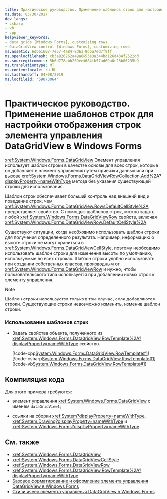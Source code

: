 ```yaml
---
title: Практическое руководство. Применение шаблонов строк для настройки отображения строк элемента управления DataGridView в Windows Forms
ms.date: 03/30/2017
dev_langs:
- csharp
- vb
- cpp
helpviewer_keywords:
- data grids [Windows Forms], customizing rows
- DataGridView control [Windows Forms], customizing rows
ms.assetid: 6db61607-7e57-4a84-8d63-9d6a7ed7f9ff
ms.openlocfilehash: cb3a826262a49a8653e3a344bd126d434f2522dd
ms.sourcegitcommit: 5b6d778ebb269ee6684fb57ad69a8c28b06235b9
ms.translationtype: MT
ms.contentlocale: ru-RU
ms.lasthandoff: 04/08/2019
ms.locfileid: "59073064"
---
```

# <a name="how-to-use-the-row-template-to-customize-rows-in-the-windows-forms-datagridview-control"></a>Практическое руководство. Применение шаблонов строк для настройки отображения строк элемента управления DataGridView в Windows Forms
<xref:System.Windows.Forms.DataGridView> Элемент управления использует шаблон строки в качестве основы для всех строк, которые он добавляет в элемент управления путем привязки данных или при вызове <xref:System.Windows.Forms.DataGridViewRowCollection.Add%2A?displayProperty=nameWithType> метода без указания существующей строки для использования.  
  
 Шаблон строк обеспечивает больший контроль над внешний вид и поведение строк, чем <xref:System.Windows.Forms.DataGridView.RowsDefaultCellStyle%2A> предоставляет свойство. С помощью шаблонов строк, можно задать любой <xref:System.Windows.Forms.DataGridViewRow> свойств, включая <xref:System.Windows.Forms.DataGridViewRow.DefaultCellStyle%2A>.  
  
 Существуют ситуации, когда необходимо использовать шаблон строки для получения определенного результата. Например, информацию о высоте строки не могут храниться в <xref:System.Windows.Forms.DataGridViewCellStyle>, поэтому необходимо использовать шаблон строки для изменения высоты по умолчанию, используемые во всех строках. Шаблон строки удобно использовать при создании собственных классов, производным от <xref:System.Windows.Forms.DataGridViewRow> и нужно, чтобы пользовательского типа используется при добавлении новых строк к элементу управления.  
  
> [!NOTE]
>  Шаблон строки используется только в том случае, если добавляются строки. Существующие строки невозможно изменить, изменив шаблон строки.  
  
### <a name="to-use-the-row-template"></a>Использование шаблонов строк  
  
-   Задать свойства объекта, полученного из <xref:System.Windows.Forms.DataGridView.RowTemplate%2A?displayProperty=nameWithType> свойство.  
  
     [!code-cpp[System.Windows.Forms.DataGridView.RowTemplate#1](~/samples/snippets/cpp/VS_Snippets_Winforms/System.Windows.Forms.DataGridView.RowTemplate/CPP/datagridviewrowtemplate.cpp#1)]
     [!code-csharp[System.Windows.Forms.DataGridView.RowTemplate#1](~/samples/snippets/csharp/VS_Snippets_Winforms/System.Windows.Forms.DataGridView.RowTemplate/CS/datagridviewrowtemplate.cs#1)]
     [!code-vb[System.Windows.Forms.DataGridView.RowTemplate#1](~/samples/snippets/visualbasic/VS_Snippets_Winforms/System.Windows.Forms.DataGridView.RowTemplate/VB/datagridviewrowtemplate.vb#1)]  
  
## <a name="compiling-the-code"></a>Компиляция кода  
 Для этого примера требуются:  
  
-   элемент управления <xref:System.Windows.Forms.DataGridView> с именем `dataGridView1`;  
  
-   ссылки на сборки <xref:System?displayProperty=nameWithType>, <xref:System.Drawing?displayProperty=nameWithType> и <xref:System.Windows.Forms?displayProperty=nameWithType>.  
  
## <a name="see-also"></a>См. также

- <xref:System.Windows.Forms.DataGridView>
- <xref:System.Windows.Forms.DataGridViewCellStyle>
- <xref:System.Windows.Forms.DataGridViewRow>
- <xref:System.Windows.Forms.DataGridView.RowTemplate%2A?displayProperty=nameWithType>
- [Базовое форматирование и оформление элемента управления DataGridView в Windows Forms](basic-formatting-and-styling-in-the-windows-forms-datagridview-control.md)
- [Стили ячеек элемента управления DataGridView в Windows Forms](cell-styles-in-the-windows-forms-datagridview-control.md)
